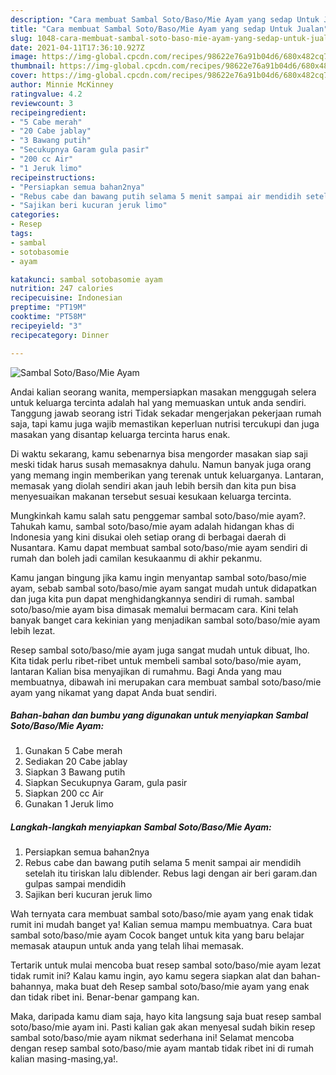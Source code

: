 ```yaml
---
description: "Cara membuat Sambal Soto/Baso/Mie Ayam yang sedap Untuk Jualan"
title: "Cara membuat Sambal Soto/Baso/Mie Ayam yang sedap Untuk Jualan"
slug: 1048-cara-membuat-sambal-soto-baso-mie-ayam-yang-sedap-untuk-jualan
date: 2021-04-11T17:36:10.927Z
image: https://img-global.cpcdn.com/recipes/98622e76a91b04d6/680x482cq70/sambal-sotobasomie-ayam-foto-resep-utama.jpg
thumbnail: https://img-global.cpcdn.com/recipes/98622e76a91b04d6/680x482cq70/sambal-sotobasomie-ayam-foto-resep-utama.jpg
cover: https://img-global.cpcdn.com/recipes/98622e76a91b04d6/680x482cq70/sambal-sotobasomie-ayam-foto-resep-utama.jpg
author: Minnie McKinney
ratingvalue: 4.2
reviewcount: 3
recipeingredient:
- "5 Cabe merah"
- "20 Cabe jablay"
- "3 Bawang putih"
- "Secukupnya Garam gula pasir"
- "200 cc Air"
- "1 Jeruk limo"
recipeinstructions:
- "Persiapkan semua bahan2nya"
- "Rebus cabe dan bawang putih selama 5 menit sampai air mendidih setelah itu tiriskan lalu diblender. Rebus lagi dengan air beri garam.dan gulpas sampai mendidih"
- "Sajikan beri kucuran jeruk limo"
categories:
- Resep
tags:
- sambal
- sotobasomie
- ayam

katakunci: sambal sotobasomie ayam 
nutrition: 247 calories
recipecuisine: Indonesian
preptime: "PT19M"
cooktime: "PT58M"
recipeyield: "3"
recipecategory: Dinner

---
```



![Sambal Soto/Baso/Mie Ayam](https://img-global.cpcdn.com/recipes/98622e76a91b04d6/680x482cq70/sambal-sotobasomie-ayam-foto-resep-utama.jpg)

Andai kalian seorang wanita, mempersiapkan masakan menggugah selera untuk keluarga tercinta adalah hal yang memuaskan untuk anda sendiri. Tanggung jawab seorang istri Tidak sekadar mengerjakan pekerjaan rumah saja, tapi kamu juga wajib memastikan keperluan nutrisi tercukupi dan juga masakan yang disantap keluarga tercinta harus enak.

Di waktu  sekarang, kamu sebenarnya bisa mengorder masakan siap saji meski tidak harus susah memasaknya dahulu. Namun banyak juga orang yang memang ingin memberikan yang terenak untuk keluarganya. Lantaran, memasak yang diolah sendiri akan jauh lebih bersih dan kita pun bisa menyesuaikan makanan tersebut sesuai kesukaan keluarga tercinta. 



Mungkinkah kamu salah satu penggemar sambal soto/baso/mie ayam?. Tahukah kamu, sambal soto/baso/mie ayam adalah hidangan khas di Indonesia yang kini disukai oleh setiap orang di berbagai daerah di Nusantara. Kamu dapat membuat sambal soto/baso/mie ayam sendiri di rumah dan boleh jadi camilan kesukaanmu di akhir pekanmu.

Kamu jangan bingung jika kamu ingin menyantap sambal soto/baso/mie ayam, sebab sambal soto/baso/mie ayam sangat mudah untuk didapatkan dan juga kita pun dapat menghidangkannya sendiri di rumah. sambal soto/baso/mie ayam bisa dimasak memalui bermacam cara. Kini telah banyak banget cara kekinian yang menjadikan sambal soto/baso/mie ayam lebih lezat.

Resep sambal soto/baso/mie ayam juga sangat mudah untuk dibuat, lho. Kita tidak perlu ribet-ribet untuk membeli sambal soto/baso/mie ayam, lantaran Kalian bisa menyajikan di rumahmu. Bagi Anda yang mau membuatnya, dibawah ini merupakan cara membuat sambal soto/baso/mie ayam yang nikamat yang dapat Anda buat sendiri.

<!--inarticleads1-->

##### Bahan-bahan dan bumbu yang digunakan untuk menyiapkan Sambal Soto/Baso/Mie Ayam:

1. Gunakan 5 Cabe merah
1. Sediakan 20 Cabe jablay
1. Siapkan 3 Bawang putih
1. Siapkan Secukupnya Garam, gula pasir
1. Siapkan 200 cc Air
1. Gunakan 1 Jeruk limo




<!--inarticleads2-->

##### Langkah-langkah menyiapkan Sambal Soto/Baso/Mie Ayam:

1. Persiapkan semua bahan2nya
1. Rebus cabe dan bawang putih selama 5 menit sampai air mendidih setelah itu tiriskan lalu diblender. Rebus lagi dengan air beri garam.dan gulpas sampai mendidih
1. Sajikan beri kucuran jeruk limo




Wah ternyata cara membuat sambal soto/baso/mie ayam yang enak tidak rumit ini mudah banget ya! Kalian semua mampu membuatnya. Cara buat sambal soto/baso/mie ayam Cocok banget untuk kita yang baru belajar memasak ataupun untuk anda yang telah lihai memasak.

Tertarik untuk mulai mencoba buat resep sambal soto/baso/mie ayam lezat tidak rumit ini? Kalau kamu ingin, ayo kamu segera siapkan alat dan bahan-bahannya, maka buat deh Resep sambal soto/baso/mie ayam yang enak dan tidak ribet ini. Benar-benar gampang kan. 

Maka, daripada kamu diam saja, hayo kita langsung saja buat resep sambal soto/baso/mie ayam ini. Pasti kalian gak akan menyesal sudah bikin resep sambal soto/baso/mie ayam nikmat sederhana ini! Selamat mencoba dengan resep sambal soto/baso/mie ayam mantab tidak ribet ini di rumah kalian masing-masing,ya!.

